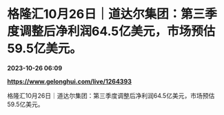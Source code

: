 # 格隆汇10月26日｜道达尔集团：第三季度调整后净利润64.5亿美元，市场预估59.5亿美元。

**2023-10-26 06:09**

**https://www.gelonghui.com/live/1264393**

格隆汇10月26日｜道达尔集团：第三季度调整后净利润64.5亿美元，市场预估59.5亿美元。